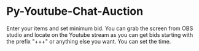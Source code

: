 # Py-Youtube-Chat-Auction
Enter your items and set minimum bid. You can grab the screen from OBS studio and locate on the Youtube stream as you can get bids starting with the prefix "+++" or anything else you want. You can set the time.
